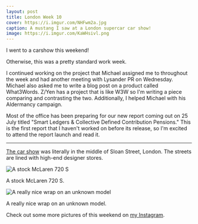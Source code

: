 ```yaml
---
layout: post
title: London Week 10
cover: https://i.imgur.com/NHFwm2a.jpg
caption: A mustang I saw at a London supercar car show!
image: https://i.imgur.com/KaWHsivl.png
---
```


I went to a carshow this weekend! 

Otherwise, this was a pretty standard work week.

I continued working on the project that Michael assigned me to throughout the week and had another meeting with Lysander PR on Wednesday. Michael also asked me to write a blog post on a product called What3Words. Z/Yen has a project that is like W3W so I'm writing a piece comparing and contrasting the two. Additionally, I helped Michael with his Aldermancy campaign.

Most of the office has been preparing for our new report coming out on 25 July titled "Smart Ledgers & Collective Defined Contribution Pensions." This is the first report that I haven't worked on before its release, so I'm excited to attend the report launch and read it.

---

[The car show](https://www.facebook.com/events/1847068678659108/) was literally in the middle of Sloan Street, London. The streets are lined with high-end designer stores. 

![A stock McLaren 720 S](https://i.imgur.com/A152AN5l.jpg)
<p class="caption">A stock McLaren 720 S.</p>

![A really nice wrap on an unknown model](https://i.imgur.com/AQ0FXrbl.jpg)
<p class="caption">A really nice wrap on an unknown model.</p>

Check out some more pictures of this weekend on [my Instagram](https://www.instagram.com/nishnha/).